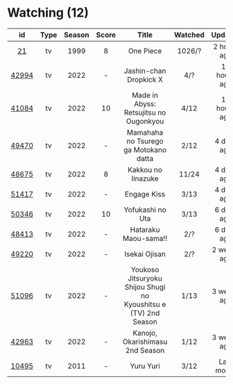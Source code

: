 # Watching (12)

|                      id                      | Type | Season | Score |                              Title                              | Watched |    Updated   | Start Date |
| :------------------------------------------: | :--: | :----: | :---: | :-------------------------------------------------------------: | :-----: | :----------: | :--------: |
|    [21](https://myanimelist.net/anime/21)    |  tv  |  1999  |   8   |                            One Piece                            |  1026/? |  2 hours ago | 01/01/2014 |
| [42994](https://myanimelist.net/anime/42994) |  tv  |  2022  |   -   |                      Jashin-chan Dropkick X                     |   4/?   | 10 hours ago | 07/15/2022 |
| [41084](https://myanimelist.net/anime/41084) |  tv  |  2022  |   10  |              Made in Abyss: Retsujitsu no Ougonkyou             |   4/12  | 12 hours ago | 07/06/2022 |
| [49470](https://myanimelist.net/anime/49470) |  tv  |  2022  |   -   |              Mamahaha no Tsurego ga Motokano datta              |   2/12  |  4 days ago  | 07/08/2022 |
| [48675](https://myanimelist.net/anime/48675) |  tv  |  2022  |   8   |                        Kakkou no Iinazuke                       |  11/24  |  4 days ago  | 04/25/2022 |
| [51417](https://myanimelist.net/anime/51417) |  tv  |  2022  |   -   |                           Engage Kiss                           |   3/13  |  4 days ago  | 07/03/2022 |
| [50346](https://myanimelist.net/anime/50346) |  tv  |  2022  |   10  |                         Yofukashi no Uta                        |   3/13  |  6 days ago  | 07/08/2022 |
| [48413](https://myanimelist.net/anime/48413) |  tv  |  2022  |   -   |                       Hataraku Maou-sama!!                      |   2/?   |  6 days ago  | 07/15/2022 |
| [49220](https://myanimelist.net/anime/49220) |  tv  |  2022  |   -   |                          Isekai Ojisan                          |   2/?   |  2 weeks ago | 07/08/2022 |
| [51096](https://myanimelist.net/anime/51096) |  tv  |  2022  |   -   | Youkoso Jitsuryoku Shijou Shugi no Kyoushitsu e (TV) 2nd Season |   1/13  |  3 weeks ago | 07/05/2022 |
| [42963](https://myanimelist.net/anime/42963) |  tv  |  2022  |   -   |                 Kanojo, Okarishimasu 2nd Season                 |   1/12  |  3 weeks ago | 07/02/2022 |
| [10495](https://myanimelist.net/anime/10495) |  tv  |  2011  |   -   |                            Yuru Yuri                            |   3/12  |  Last month  | 06/30/2022 |